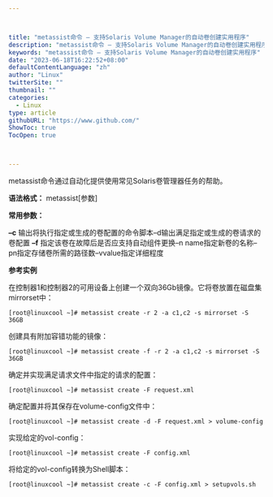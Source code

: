 ```yaml
---



title: "metassist命令 – 支持Solaris Volume Manager的自动卷创建实用程序"
description: "metassist命令 – 支持Solaris Volume Manager的自动卷创建实用程序"
keywords: "metassist命令 – 支持Solaris Volume Manager的自动卷创建实用程序"
date: "2023-06-18T16:22:52+08:00"
defaultContentLanguage: "zh"
author: "Linux"
twitterSite: ""
thumbnail: ""
categories:
  - Linux
type: article
githubURL: "https://www.github.com/"
ShowToc: true
TocOpen: true



---
```


metassist命令通过自动化提供使用常见Solaris卷管理器任务的帮助。

**语法格式：** metassist[参数]

**常用参数：**

**–c** 输出将执行指定或生成的卷配置的命令脚本–d输出满足指定或生成的卷请求的卷配置 **–f** 指定该卷在故障后是否应支持自动组件更换–n name指定新卷的名称–pn指定存储卷所需的路径数–vvalue指定详细程度

**参考实例**

在控制器1和控制器2的可用设备上创建一个双向36Gb镜像。它将卷放置在磁盘集mirrorset中：

```
[root@linuxcool ~]# metassist create -r 2 -a c1,c2 -s mirrorset -S 36GB
```

创建具有附加容错功能的镜像：

```
[root@linuxcool ~]# metassist create -f -r 2 -a c1,c2 -s mirrorset -S 36GB
```

确定并实现满足请求文件中指定的请求的配置：

```
[root@linuxcool ~]# metassist create -F request.xml
```

确定配置并将其保存在volume-config文件中：

```
[root@linuxcool ~]# metassist create -d -F request.xml > volume-config
```

实现给定的vol-config：

```
[root@linuxcool ~]# metassist create -F config.xml
```

将给定的vol-config转换为Shell脚本：

```
[root@linuxcool ~]# metassist create -c -F config.xml > setupvols.sh
```